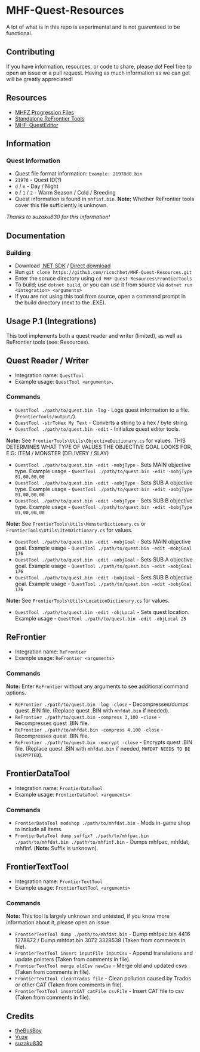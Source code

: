 # MHF-Quest-Resources
A lot of what is in this repo is experimental and is not guarenteed to be functional.

## Contributing 
If you have information, resources, or code to share, please do! Feel free to open an issue or a pull request. Having as much information as we can get will be greatly appreciated! 

## Resources
- [MHFZ Progression Files](https://archive.org/details/mhfz_progression)
- [Standalone ReFrontier Tools](https://github.com/mhvuze/ReFrontier)
- [MHF-QuestEditor](https://github.com/Yuvi-App/MHF-QuestEditor)

## Information

### Quest Information
- Quest file format information: `Example: 21978d0.bin`
- `21978` - Quest ID(?)
- `d` / `n` - Day / Night
- `0` / `1` / `2` - Warm Season / Cold / Breeding
- Quest information is found in `mhfinf.bin`. **Note:** Whether ReFrontier tools cover this file sufficiently is unknown.

*Thanks to suzaku830 for this information!*

## Documentation
### Building

- Download [.NET SDK](https://dotnet.microsoft.com/download) / [Direct download](https://dotnet.microsoft.com/download/dotnet/thank-you/sdk-5.0.301-windows-x64-installer)
- Run `git clone https://github.com/ricochhet/MHF-Quest-Resources.git`
- Enter the soruce directory using `cd MHF-Quest-Resources\FrontierTools`
- To build; use `dotnet build`, or you can use it from source via `dotnet run <integration> <arguments>`
- If you are not using this tool from source, open a command prompt in the build directory (next to the .EXE).

## Usage P.1 (Integrations)
This tool implements both a quest reader and writer (limited), as well as ReFrontier tools (see: Resources).

## Quest Reader / Writer
- Integration name: `QuestTool`
- Example usage: `QuestTool <arguments>`.

### Commands
- `QuestTool ./path/to/quest.bin -log` - Logs quest information to a file. (`FrontierTools/output/`).
- `QuestTool -strToHex My Text` - Converts a string to a hex / byte string. 
- `QuestTool ./path/to/quest.bin -edit` - Initialize quest editor tools.

**Note:** See `FrontierTools\Utils\ObjectiveDictionary.cs` for values. THIS DETERMINES WHAT TYPE OF VALUES THE OBJECTIVE GOAL LOOKS FOR, E.G: ITEM / MONSTER (DELIVERY / SLAY)
- `QuestTool ./path/to/quest.bin -edit -mobjType` - Sets MAIN objective type. Example usage - `QuestTool ./path/to/quest.bin -edit -mobjType 01,00,00,00`
- `QuestTool ./path/to/quest.bin -edit -aobjType` - Sets SUB A objective type. Example usage - `QuestTool ./path/to/quest.bin -edit -aobjType 01,00,00,00`
- `QuestTool ./path/to/quest.bin -edit -bobjType` - Sets SUB B objective type. Example usage - `QuestTool ./path/to/quest.bin -edit -bobjType 01,00,00,00`

**Note:** See `FrontierTools\Utils\MonsterDictionary.cs` or `FrontierTools\Utils\ItemDictionary.cs` for values.
- `QuestTool ./path/to/quest.bin -edit -mobjGoal` - Sets MAIN objective goal. Example usage - `QuestTool ./path/to/quest.bin -edit -mobjGoal 176`
- `QuestTool ./path/to/quest.bin -edit -aobjGoal` - Sets SUB A objective goal. Example usage - `QuestTool ./path/to/quest.bin -edit -aobjGoal 176`
- `QuestTool ./path/to/quest.bin -edit -bobjGoal` - Sets SUB B objective goal. Example usage - `QuestTool ./path/to/quest.bin -edit -bobjGoal 176`

**Note:** See `FrontierTools\Utils\LocationDictionary.cs` for values.
- `QuestTool ./path/to/quest.bin -edit -objLocal` - Sets quest location. Example usage - `QuestTool ./path/to/quest.bin -edit -objLocal 25`

## ReFrontier 
- Integration name: `ReFrontier`
- Example usage: `ReFrontier <arguments>`

### Commands
**Note:** Enter `ReFrontier` without any arguments to see additional command options.
- `ReFrontier ./path/to/quest.bin -log -close` - Decompresses/dumps quest .BIN file. (Replace quest .BIN with `mhfdat.bin` if needed).
- `ReFrontier ./path/to/quest.bin -compress 3,100 -close` - Recompresses quest .BIN file.
- `ReFrontier ./path/to/mhfdat.bin -compress 4,100 -close` - Recompresses quest .BIN file.
- `ReFrontier ./path/to/quest.bin -encrypt -close` - Encrypts quest .BIN file. (Replace quest .BIN with `mhfdat.bin` if needed, `MHFDAT NEEDS TO BE ENCRYPTED`).

## FrontierDataTool
- Integration name: `FrontierDataTool`
- Example usage: `FrontierDataTool <arguments>`

### Commands
- `FrontierDataTool modshop ./path/to/mhfdat.bin` - Mods in-game shop to include all items.
- `FrontierDataTool dump suffix? ./path/to/mhfpac.bin ./path/to/mhfdat.bin ./path/to/mhfinf.bin` - Dumps mhfpac, mhfdat, mhfinf. (**Note:** Suffix is unknown).

## FrontierTextTool
- Integration name: `FrontierTextTool`
- Example usage: `FrontierTextTool <arguments>`

### Commands
**Note:** This tool is largely unknown and untested, if you know more information about it, please open an issue.
- `FrontierTextTool dump ./path/to/mhfdat.bin` - Dump mhfpac.bin 4416 1278872 / Dump mhfdat.bin 3072 3328538 (Taken from comments in file).
- `FrontierTextTool insert inputFile inputCsv` - Append translations and update pointers (Taken from comments in file).
- `FrontierTextTool merge oldCsv newCsv` - Merge old and updated csvs (Taken from comments in file).
- `FrontierTextTool cleanTrados file` - Clean pollution caused by Trados or other CAT (Taken from comments in file).
- `FrontierTextTool insertCAT catFile csvFile` - Insert CAT file to csv (Taken from comments in file).

## Credits
- [theBusBoy](https://github.com/theBusBoy)
- [Vuze](https://github.com/mhvuze)
- [suzaku830](https://github.com/suzaku830)
